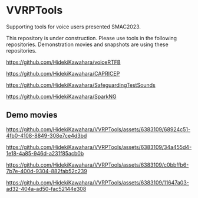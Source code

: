 # VVRPTools
Supporting tools for voice users presented SMAC2023.

This repository is under construction. Please use tools in the following repositories. Demonstration movies and snapshots are using these repositories.

https://github.com/HidekiKawahara/voiceRTFB

https://github.com/HidekiKawahara/CAPRICEP

https://github.com/HidekiKawahara/SafeguardingTestSounds

https://github.com/HidekiKawahara/SparkNG

## Demo movies



https://github.com/HidekiKawahara/VVRPTools/assets/6383109/68924c51-4fb0-4108-8849-308e7ce4d3bd



https://github.com/HidekiKawahara/VVRPTools/assets/6383109/34a455d4-1e18-4a85-946d-a231f85acb0b



https://github.com/HidekiKawahara/VVRPTools/assets/6383109/c0bbffb6-7b7e-400d-9304-882fab52c239



https://github.com/HidekiKawahara/VVRPTools/assets/6383109/11647a03-ad32-404a-ad50-fac52144e308

